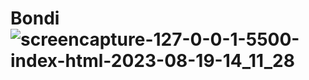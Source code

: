 # Bondi![screencapture-127-0-0-1-5500-index-html-2023-08-19-14_11_28](https://github.com/RittaGul/Bondi/assets/82938450/67dcd976-d6f6-40dc-8180-c00f59eadc8b)
